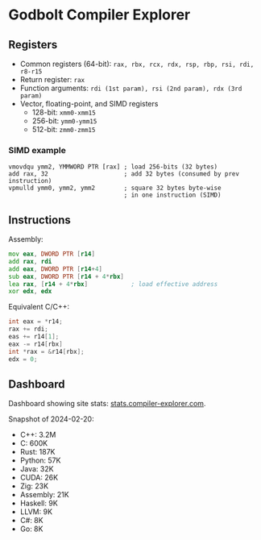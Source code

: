 # Godbolt Compiler Explorer

## Registers
- Common registers (64-bit): `rax, rbx, rcx, rdx, rsp, rbp, rsi, rdi, r8-r15`
- Return register: `rax`
- Function arguments: `rdi (1st param), rsi (2nd param), rdx (3rd param)`
- Vector, floating-point, and SIMD registers
    - 128-bit: `xmm0-xmm15`
    - 256-bit: `ymm0-ymm15`
    - 512-bit: `zmm0-zmm15`

### SIMD example
```
vmovdqu ymm2, YMMWORD PTR [rax] ; load 256-bits (32 bytes)
add rax, 32                     ; add 32 bytes (consumed by prev instruction)
vpmulld ymm0, ymm2, ymm2        ; square 32 bytes byte-wise
                                ; in one instruction (SIMD)
```

## Instructions

Assembly:
```asm
mov eax, DWORD PTR [r14]
add rax, rdi
add eax, DWORD PTR [r14+4]
sub eax, DWORD PTR [r14 + 4*rbx]
lea rax, [r14 + 4*rbx]            ; load effective address
xor edx, edx
```

Equivalent C/C++:
```cpp
int eax = *r14;
rax += rdi;
eas += r14[1];
eax -= r14[rbx]
int *rax = &r14[rbx];
edx = 0;
```

## Dashboard
Dashboard showing site stats: [stats.compiler-explorer.com](stats.compiler-explorer.com).

Snapshot of 2024-02-20:
- C++: 3.2M
- C: 600K
- Rust: 187K
- Python: 57K
- Java: 32K
- CUDA: 26K
- Zig: 23K
- Assembly: 21K
- Haskell: 9K
- LLVM: 9K
- C#: 8K
- Go: 8K
